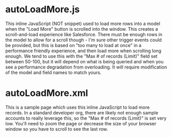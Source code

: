 # autoLoadMore.js
This inline JavaScript (NOT snippet) used to load more rows into a model when the "Load More" button is scrolled into the window.  This creates a scroll-and-load experience like Salesforce.  There must be enough rows in the model to allow for a scroll though - I'm sure other trigger events could be provided, but this is based on "too many to load at once" in a performance friendly experience, and then load more when scrolling long enough.  We tend to use this with the "Max # of records (Limit)" field set between 50-100, but it will depend on what is being queried and when you see a performance degradation from overloading.  It will require modification of the model and field names to match yours.


# autoLoadMore.xml
This is a sample page which uses this inline JavaScript to load more records. In a standard developer org, there are likely not enough sample accounts to really leverage this, so the "Max # of records (Limit)" is set very low.  You'll need to zoom the page or decrease the size of your browser window so you have to scroll to see the last row.  
